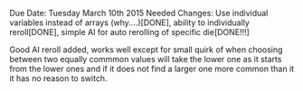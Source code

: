 Due Date: Tuesday March 10th 2015
Needed Changes: Use individual variables instead of arrays (why....)[DONE], ability to individually reroll[DONE], simple AI for auto rerolling of specific die[DONE!!!]

Good AI reroll added, works well except for small quirk of when choosing between two equally commmon values will take the lower one as it starts from the lower ones and if it does not find a larger one more common than it it has no reason to switch.
